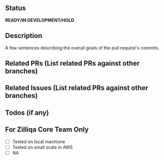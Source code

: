 ## Status
**READY/IN DEVELOPMENT/HOLD**

## Description
A few sentences describing the overall goals of the pull request's commits.

## Related PRs (List related PRs against other branches)

## Related Issues (List related PRs against other branches)

## Todos (if any)

## For Zilliqa Core Team Only
- [ ] Tested on local machione 
- [ ] Tested on small scale in AWS 
- [ ] NA

